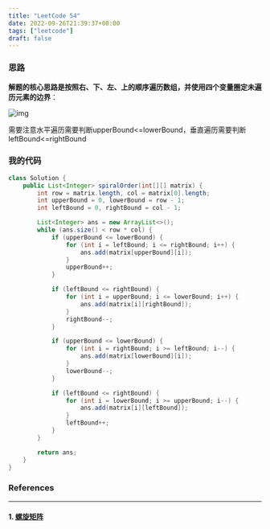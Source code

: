 ```yaml
---
title: "LeetCode 54"
date: 2022-09-26T21:39:37+08:00
tags: ["leetcode"]
draft: false
---
```


### 思路

**解题的核心思路是按照右、下、左、上的顺序遍历数组，并使用四个变量圈定未遍历元素的边界**：

![img](https://labuladong.gitee.io/algo/images/%e8%8a%b1%e5%bc%8f%e9%81%8d%e5%8e%86/6.png)

需要注意水平遍历需要判断upperBound<=lowerBound，垂直遍历需要判断leftBound<=rightBound

### 我的代码

```java
class Solution {
    public List<Integer> spiralOrder(int[][] matrix) {
        int row = matrix.length, col = matrix[0].length;
        int upperBound = 0, lowerBound = row - 1;
        int leftBound = 0, rightBound = col - 1;

        List<Integer> ans = new ArrayList<>();
        while (ans.size() < row * col) {
            if (upperBound <= lowerBound) {
                for (int i = leftBound; i <= rightBound; i++) {
                    ans.add(matrix[upperBound][i]);
                }
                upperBound++;
            }

            if (leftBound <= rightBound) {
                for (int i = upperBound; i <= lowerBound; i++) {
                    ans.add(matrix[i][rightBound]);
                }
                rightBound--;
            }

            if (upperBound <= lowerBound) {
                for (int i = rightBound; i >= leftBound; i--) {
                    ans.add(matrix[lowerBound][i]);
                }
                lowerBound--;
            }

            if (leftBound <= rightBound) {
                for (int i = lowerBound; i >= upperBound; i--) {
                    ans.add(matrix[i][leftBound]);
                }
                leftBound++;
            }
        }

        return ans;
    }
}
```

### References

---

#### 1. [螺旋矩阵](https://leetcode.cn/problems/spiral-matrix/)
